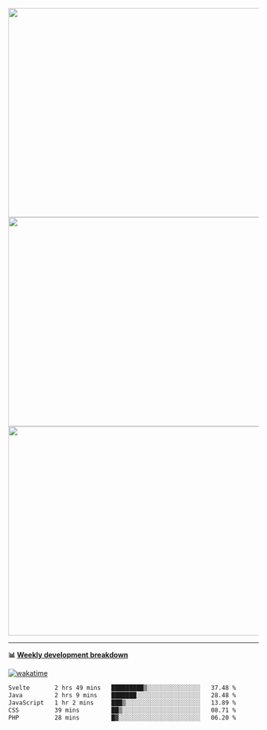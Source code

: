 <p float="left" align="middle"><img src="https://user-images.githubusercontent.com/56089155/195064669-12bd89bb-53c9-44b1-9fd8-993f93f585e1.png" width="600px" height="420px">
<img src="https://user-images.githubusercontent.com/56089155/195064706-c37aa3c8-f669-46c9-abba-1eadcbb910c5.png" width="600px" height="420px">
<img src="https://user-images.githubusercontent.com/56089155/195064753-0de674c7-4fc7-4831-a8a5-402e19cc77be.png" width="600px" height="420px"></p>

<hr />

**📊 [Weekly development breakdown](https://wakatime.com/@Ari24)**

[![wakatime](https://wakatime.com/badge/user/ca34c016-707f-4382-84cf-1823913a1423.svg)](https://wakatime.com/@ca34c016-707f-4382-84cf-1823913a1423)

<!--START_SECTION:waka-->

```txt
Svelte       2 hrs 49 mins   █████████▒░░░░░░░░░░░░░░░   37.48 %
Java         2 hrs 9 mins    ███████░░░░░░░░░░░░░░░░░░   28.48 %
JavaScript   1 hr 2 mins     ███▒░░░░░░░░░░░░░░░░░░░░░   13.89 %
CSS          39 mins         ██▒░░░░░░░░░░░░░░░░░░░░░░   08.71 %
PHP          28 mins         █▓░░░░░░░░░░░░░░░░░░░░░░░   06.20 %
```

<!--END_SECTION:waka-->
